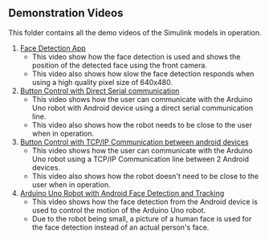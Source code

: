 ## Demonstration Videos
This folder contains all the demo videos of the Simulink models in operation.
1. [Face Detection App](https://github.com/AqeelJar/Android-Arduino_Face_Detection_Robot/blob/main/Videos/FaceDetectionApp.mp4)
   - This video show how the face detection is used and shows the position of the detected face using the front camera.
   - This video also shows how slow the face detection responds when using a high quality pixel size of 640x480.
3. [Button Control with Direct Serial communication](https://github.com/AqeelJar/Android-Arduino_Face_Detection_Robot/blob/main/Videos/ButtonControlApp%20-%20Direct%20Serial.mp4)
   - This video shows how the user can communicate with the Arduino Uno robot with Android device using a direct serial communication line.
   - This video also shows how the robot needs to be close to the user when in operation. 
5. [Button Control with TCP/IP Communication between android devices](https://github.com/AqeelJar/Android-Arduino_Face_Detection_Robot/blob/main/Videos/ButtonControlApp%20-%20TCP-IP.mp4)
   - This video shows how the user can communicate with the Arduino Uno robot using a TCP/IP Communication line between 2 Android devices.
   - This video also shows how the robot doesn't need to be close to the user when in operation. 
7. [Arduino Uno Robot with Android Face Detection and Tracking](https://github.com/AqeelJar/Android-Arduino_Face_Detection_Robot/blob/main/Videos/FaceDetectionAndroid-ArduinoRobot.mp4)
   - This video shows how the face detection from the Android device is used to control the motion of the Arduino Uno robot.
   - Due to the robot being small, a picture of a human face is used for the face detection instead of an actual person's face.
